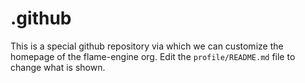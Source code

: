 # .github

This is a special github repository via which we can customize the homepage of the flame-engine org.
Edit the `profile/README.md` file to change what is shown.

